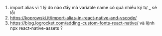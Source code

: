 1. import alias vì 1 lý do nào đấy mà variable name có quá nhiều ký tự _ sẽ lỗi
2. https://koprowski.it/import-alias-in-react-native-and-vscode/
3. https://blog.logrocket.com/adding-custom-fonts-react-native/ và lệnh npx react-native-assets ?